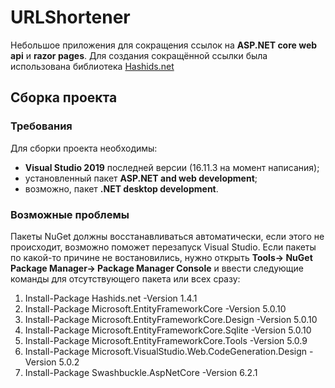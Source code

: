 # URLShortener
Небольшое приложения для сокращения ссылок на **ASP.NET core web api** и **razor pages**.
Для создания сокращённой ссылки была использована библиотека [Hashids.net](https://hashids.org/net/)

## Сборка проекта
### Требования
Для сборки проекта необходимы:
* **Visual Studio 2019** последней версии (16.11.3 на момент написания);
* установленный пакет **ASP.NET and web development**;
* возможно, пакет **.NET desktop development**.

### Возможные проблемы
Пакеты NuGet должны восстанавливаться автоматически, если этого не происходит, возможно поможет перезапуск Visual Studio.
Если пакеты по какой-то причине не востановились, нужно открыть **Tools-> NuGet Package Manager-> Package Manager Console** 
и ввести следующие команды для отсутствующего пакета или всех сразу:
1. Install-Package Hashids.net -Version 1.4.1
2. Install-Package Microsoft.EntityFrameworkCore -Version 5.0.10
3. Install-Package Microsoft.EntityFrameworkCore.Design -Version 5.0.10
4. Install-Package Microsoft.EntityFrameworkCore.Sqlite -Version 5.0.10
5. Install-Package Microsoft.EntityFrameworkCore.Tools -Version 5.0.9
6. Install-Package Microsoft.VisualStudio.Web.CodeGeneration.Design -Version 5.0.2
7. Install-Package Swashbuckle.AspNetCore -Version 6.2.1
